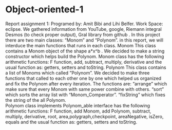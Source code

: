 # Object-oriented-1
Report assignment 1: 
Programed by: Amit Bibi and Lihi Belfer.
Work Space: eclipse.
We gathered information from YouTube, google, Riemann integral Desmos (to check proper output), Gral library from github .
In this project there are two main classes: “Monom” and “Polynom”.
in this report, we will interduce the main functions that runs in each class.
Monom 
This class contains a Monom object of the shape a*x^b .
We decided to make a string constructor which helps build the Polynom.  Monom class has the following arithmetic functions: 
F function, add, subtract, multiply, derivative and the usual function as: getters, setters and toString.
Polynom
This class contains a list of Monoms which called ”Polynom”.
We decided to make three functions that called to each other one by one which helped us organized and fix the Polynom after every iteration. 
The functions are:
 “arrange” which make sure that every Monom with same power combine with others.
“sort” which sorts the array list with “Monom_Comperator”.
“fixString” which fixes the string of the all Polynom.                   
Polynom class implements Polynom_able interface has the following arithmetic functions:
F function, add Monom, add Polynom, subtract, multiply, derivative, root, area,polygraph,checkpoint, areaNegative, isZero, equals and the usual function as: getters, setters and toString.
